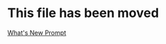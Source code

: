# This file has been moved

[What's New Prompt](https://github.com/microsoft/WindowsTemplateStudio/blob/release/docs/UWP/features/whats-new-prompt.md)
